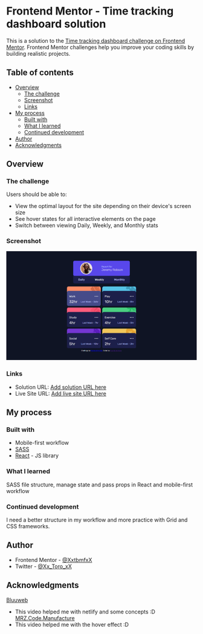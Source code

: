 # Frontend Mentor - Time tracking dashboard solution

This is a solution to the [Time tracking dashboard challenge on Frontend Mentor](https://www.frontendmentor.io/challenges/time-tracking-dashboard-UIQ7167Jw). Frontend Mentor challenges help you improve your coding skills by building realistic projects.

## Table of contents

- [Overview](#overview)
  - [The challenge](#the-challenge)
  - [Screenshot](#screenshot)
  - [Links](#links)
- [My process](#my-process)
  - [Built with](#built-with)
  - [What I learned](#what-i-learned)
  - [Continued development](#continued-development)
- [Author](#author)
- [Acknowledgments](#acknowledgments)

## Overview

### The challenge

Users should be able to:

- View the optimal layout for the site depending on their device's screen size
- See hover states for all interactive elements on the page
- Switch between viewing Daily, Weekly, and Monthly stats

### Screenshot

![:D](./Screenshot_1.png)

### Links

- Solution URL: [Add solution URL here](https://github.com/XxtbmfxX/front-mentor-01-solution)
- Live Site URL: [Add live site URL here](https://angry-beaver-95e2d5.netlify.app/)

## My process

### Built with

- Mobile-first workflow
- [SASS](https://sass-lang.com/)
- [React](https://reactjs.org/) - JS library

### What I learned

SASS file structure, manage state and pass props in React and mobile-first workflow

### Continued development

I need a better structure in my workflow and more practice with Grid and CSS frameworks.

## Author

- Frontend Mentor - [@XxtbmfxX](https://www.frontendmentor.io/profile/XxtbmfxX)
- Twitter - [@Xx_Toro_xX](https://twitter.com/Xx_Toro_xX)

## Acknowledgments

[Bluuweb](https://www.youtube.com/watch?v=Xe_qNR1mmCg&t=229s)

- This video helped me with netlify and some concepts :D
  [MRZ.Code.Manufacture](https://www.youtube.com/watch?v=AtWjtiayOsI&t=393s)
- This video helped me with the hover effect :D
